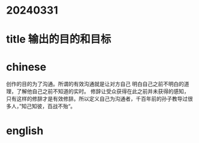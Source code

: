 
# 20240331

# title 输出的目的和目标

# chinese 

创作的目的为了沟通。所谓的有效沟通就是让对方自己 明白自己之前不明白的道理，了解他自己之前不知道的实时。
修辞让受众获得在此之前并未获得的感知，只有这样的修辞才是有效修辞。所以定义自己为沟通者，千百年前的孙子教导过很多人，”知己知彼，百战不殆“。


# english

